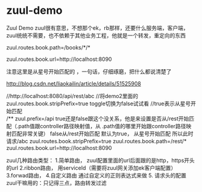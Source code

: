 # zuul-demo
Zuul Demo
zuul很有意思，不想那个ek，rb那样，还要什么服务端，客户端，zuul统统不需要，也不依赖于其他业务工程，他就是一个转发，重定向的东西

zuul.routes.book.path=/books\/\*\/\*

zuul.routes.book.url=http://localhost:8090

 注意这里是从星号开始匹配的 ，一句话，仔细琢磨，把什么都说清楚了
 
 
 http://blog.csdn.net/liaokailin/article/details/51525908
 
 
//http://localhost:8080/api/rest/abc 
//将demo2里面的zuul.routes.book.stripPrefix=true toggle切换为false试试看
    //true表示从星号开始匹配  
    /**
zuul.prefix=/api true还是false跟这个没关系，他是来设置是否从/rest开始匹配（.path值跟controller路径映射值，从
.path值的哪里开始跟controller路径映射匹配非常关键）
 false从/rest开始匹配 默认为true，
从星号开始匹配 所以此时请求/abc
zuul.routes.book.stripPrefix=true 
zuul.routes.book.path=/rest/*
zuul.routes.book.url=http://localhost:8090

zuul几种路由类型：
1.简单路由， zuul配置里面的url后面跟的是http，https开头的url
2.ribbon路由， 用serviceId（需要将zuul网关添加ek客户端配置）
3.forwad路由，
4.自定义路由 通过自定义的正则表达式来做
5. 请求头的配置
zuul干嘛用的：只记得三点，路由转发过滤


